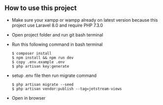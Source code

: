 
## How to use this project

- Make sure your xampp or wampp already on latest version because this project use Laravel 8.0 and require PHP 7.3.0
- Open project folder and run git bash terminal
- Run this following command in bash terminal

      $ composer install
	  $ npm install && npm run dev
      $ copy .env.example .env
      $ php artisan key:generate
      
- setup .env file then run migrate command

      $ php artisan migrate --seed
	  $ php artisan vendor:publish --tag=jetstream-views
      
- Open in browser 
  

